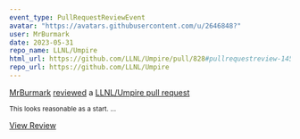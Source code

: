 ```yaml
---
event_type: PullRequestReviewEvent
avatar: "https://avatars.githubusercontent.com/u/2646848?"
user: MrBurmark
date: 2023-05-31
repo_name: LLNL/Umpire
html_url: https://github.com/LLNL/Umpire/pull/828#pullrequestreview-1454111208
repo_url: https://github.com/LLNL/Umpire
---
```


<a href='https://github.com/MrBurmark' target='_blank'>MrBurmark</a> <a href='https://github.com/LLNL/Umpire/pull/828#pullrequestreview-1454111208' target='_blank'>reviewed</a> a <a href='https://github.com/LLNL/Umpire/pull/828' target='_blank'>LLNL/Umpire pull request</a>

<small>This looks reasonable as a start....</small>

<a href='https://github.com/LLNL/Umpire/pull/828#pullrequestreview-1454111208' target='_blank'>View Review</a>